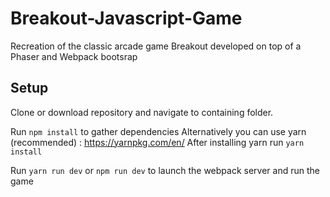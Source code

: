 # Breakout-Javascript-Game
Recreation of the classic arcade game Breakout developed on top of a Phaser and Webpack bootsrap

## Setup
Clone or download repository and navigate to containing folder.

Run `npm install` to gather dependencies
Alternatively you can use yarn (recommended) : https://yarnpkg.com/en/
After installing yarn run `yarn install`

Run `yarn run dev` or `npm run dev` to launch the webpack server and run the game 
